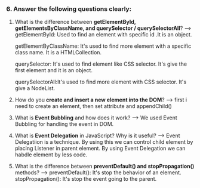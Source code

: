 
### 6. Answer the following questions clearly:

1. What is the difference between **getElementById, getElementsByClassName, and querySelector / querySelectorAll**?
--> 
   getElementById: Used to find an element with specific id .It is an object.

   getElementByClassName: It's used to find more element with a specific class name. It is a HTMLCollection.

   querySelector: It's used to find element like CSS selector. It's give the first element and it is an object.

   querySelectorAll:It's used to find more element with CSS selector. It's give a NodeList. 




2. How do you **create and insert a new element into the DOM**?
-->
first i need to create an element, then set attribute and appendChild() 




3. What is **Event Bubbling** and how does it work?
-->
   We used Event Bubbling for handling the event in DOM.




4. What is **Event Delegation** in JavaScript? Why is it useful?
--> 
   Event Delegatiion is a technique. By using this we can control child element by placing Listener in parent element.
   By using Event Delegation we can habdle element by less code.



   
5. What is the difference between **preventDefault() and stopPropagation()** methods?
-->
   preventDefault(): It's stop the behavior of an element.
   stopPropagation(): It's stop the event going to the parent.

